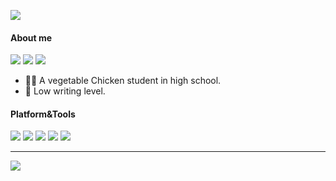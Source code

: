 ![](https://count.getloli.com/get/@LufsX)

#### About me

[![](https://img.shields.io/badge/-https://blog.isteed.cc-0e83cd?style=flat-square&logo=Blogger&logoColor=fff)](https://blog.isteed.cc) [![](https://img.shields.io/badge/-t.me/lufsxchannel-3db6f1?style=flat-square&logo=Telegram&logoColor=2ca5e0)](https://t.me/s/lufsxchannel) [![](https://img.shields.io/badge/-i@isteed.cc-911318?style=flat-square&logo=Mail.RU&logoColor=white&labelColor=c14438)](mailto:i@isteed.cc)

- 👨‍🎓 A vegetable Chicken student in high school.
- 📝 Low writing level.

#### Platform&Tools

[![](https://img.shields.io/badge/macOS-10.15.7%20Catalina-d0d1d4?style=flat-square&logo=Apple)](https://www.apple.com/macos/catalina/)
[![](https://img.shields.io/badge/iOS-%2014.3-d0d1d4?style=flat-square&logo=Apple)](https://www.apple.com/ios/ios-14/)
[![](https://img.shields.io/badge/Android-11%20Stable-00E886?style=flat-square&logo=Android)](https://android.com/)
[![](https://img.shields.io/badge/IDE-Visual%20Studio%20Code-blue?style=flat-square&logo=Visual-Studio-Code)](https://code.visualstudio.com/)
[![](https://img.shields.io/badge/Browser-Microsoft%20Edge-0061bb?style=flat-square&logo=Microsoft-Edge)](https://microsoft.com/edge/)

---

![](https://github-readme-stats.vercel.app/api?username=lufsx&show_icons=true&hide_border=true&icon_color=586069&title_color=a0a9af)
